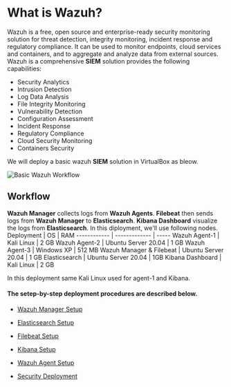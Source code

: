 # What is Wazuh?
Wazuh is a free, open source and enterprise-ready security monitoring solution for threat detection, integrity monitoring, incident response and regulatory compliance. It can be used to monitor endpoints, cloud services and containers, and to aggregate and analyze data from external sources. Wazuh is a comprehensive **SIEM** solution provides the following capabilities:
* Security Analytics
* Intrusion Detection
* Log Data Analysis
* File Integrity Monitoring
* Vulnerability Detection
* Configuration Assessment
* Incident Response
* Regulatory Compliance
* Cloud Security Monitoring
* Containers Security

We will deploy a basic wazuh **SIEM** solution in VirtualBox as bleow.

![Basic Wazuh Workflow](https://github.com/mriazx/wazuh-setup/blob/main/basic-wazuh-workflow.png)

## Workflow
**Wazuh Manager** collects logs from **Wazuh Agents**. **Filebeat** then sends logs from **Wazuh Manager** to **Elasticsearch**. **Kibana Dashboard** visualize the logs from **Elasticsearch**. In this diployment, we'll use following nodes.
Deployment | OS | RAM
------------ | ------------- | -----
Wazuh Agent-1 | Kali Linux | 2 GB
Wazuh Agent-2 | Ubuntu Server 20.04 | 1 GB
Wazuh Agent-3 | Windows XP | 512 MB
Wazuh Manager & Filebeat | Ubuntu Server 20.04 | 1 GB
Elasticsearch | Ubuntu Server 20.04 | 1GB
Kibana Dashboard | Kali Linux | 2 GB

In this deployment same Kali Linux used for agent-1 and Kibana.

#### The setep-by-step deployment procedures are described below.
- [Wazuh Manager Setup](https://github.com/mriazx/wazuh-setup/blob/main/wazuh-manager-setup.md)

- [Elasticsearch Setup](https://github.com/mriazx/wazuh-setup/blob/main/elasticsearch-setup.md)

- [Filebeat Setup](https://github.com/mriazx/wazuh-setup/blob/main/filebeat-setup.md)

- [Kibana Setup](https://github.com/mriazx/wazuh-setup/blob/main/kibana-setup.md)

- [Wazuh Agent Setup](https://github.com/mriazx/wazuh-setup/blob/main/wazuh-agent-setup.md)

- [Security Deployment]()
